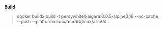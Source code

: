 **Build**

> docker buildx build -t percywhite/kaigara:0.0.5-alpine3.16 --no-cache --push --platform=linux/amd64,linux/arm64 .
